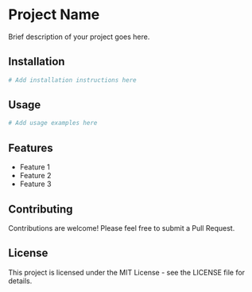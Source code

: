 # Project Name

Brief description of your project goes here.

## Installation

```bash
# Add installation instructions here
```

## Usage

```bash
# Add usage examples here
```

## Features

- Feature 1
- Feature 2
- Feature 3

## Contributing

Contributions are welcome! Please feel free to submit a Pull Request.

## License

This project is licensed under the MIT License - see the LICENSE file for details.